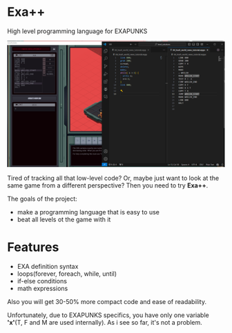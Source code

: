 # Exa++
High level programming language for EXAPUNKS

![Demo image](images/demo_image.png)

Tired of tracking all that low-level code? Or, maybe just want to look at the same game from a different perspective?
Then you need to try **Exa++**.

The goals of the project:
- make a programming language that is easy to use
- beat all levels ot the game with it

# Features
- EXA definition syntax
- loops(forever, foreach, while, until)
- if-else conditions
- math expressions

Also you will get 30-50% more compact code and ease of readability.

Unfortunately, due to EXAPUNKS specifics, you have only one variable **'x'**(T, F and M are used internally). As i see so far, it's not a problem.

